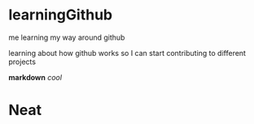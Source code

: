 # learningGithub
me learning my way around github


learning about how github works so I can start contributing to different projects

**markdown** *cool*
# Neat
